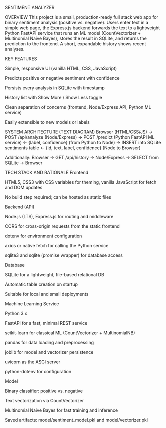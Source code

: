 SENTIMENT ANALYZER

OVERVIEW
This project is a small, production-ready full stack web app for binary sentiment analysis (positive vs. negative). Users enter text in a simple web page, the Express.js backend forwards the text to a lightweight Python FastAPI service that runs an ML model (CountVectorizer + Multinomial Naive Bayes), stores the result in SQLite, and returns the prediction to the frontend. A short, expandable history shows recent analyses.

KEY FEATURES

Simple, responsive UI (vanilla HTML, CSS, JavaScript)

Predicts positive or negative sentiment with confidence

Persists every analysis in SQLite with timestamp

History list with Show More / Show Less toggle

Clean separation of concerns (frontend, Node/Express API, Python ML service)

Easily extensible to new models or labels

SYSTEM ARCHITECTURE (TEXT DIAGRAM)
Browser (HTML/CSS/JS)
→ POST /api/analyze (Node/Express)
→ POST /predict (Python FastAPI ML service)
← {label, confidence} (from Python to Node)
→ INSERT into SQLite sentiments table
← {id, text, label, confidence} (Node to Browser)

Additionally:
Browser → GET /api/history → Node/Express → SELECT from SQLite → Browser

TECH STACK AND RATIONALE
Frontend

HTML5, CSS3 with CSS variables for theming, vanilla JavaScript for fetch and DOM updates

No build step required; can be hosted as static files

Backend (API)

Node.js (LTS), Express.js for routing and middleware

CORS for cross-origin requests from the static frontend

dotenv for environment configuration

axios or native fetch for calling the Python service

sqlite3 and sqlite (promise wrapper) for database access

Database

SQLite for a lightweight, file-based relational DB

Automatic table creation on startup

Suitable for local and small deployments

Machine Learning Service

Python 3.x

FastAPI for a fast, minimal REST service

scikit-learn for classical ML (CountVectorizer + MultinomialNB)

pandas for data loading and preprocessing

joblib for model and vectorizer persistence

uvicorn as the ASGI server

python-dotenv for configuration

Model

Binary classifier: positive vs. negative

Text vectorization via CountVectorizer

Multinomial Naive Bayes for fast training and inference

Saved artifacts: model/sentiment_model.pkl and model/vectorizer.pkl